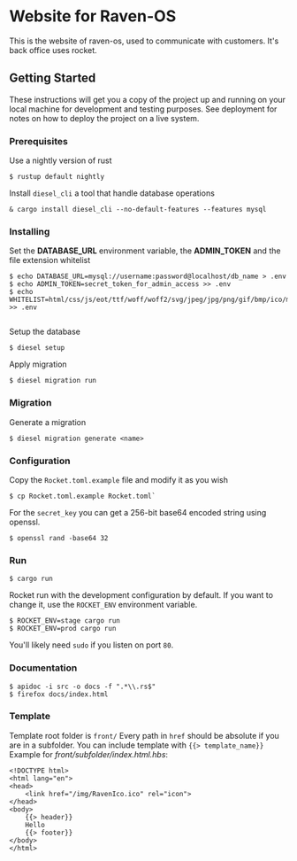 # Website for Raven-OS

This is the website of raven-os, used to communicate with customers.
It's back office uses rocket.

## Getting Started

These instructions will get you a copy of the project up and running on your local machine for development and testing purposes. See deployment for notes on how to deploy the project on a live system.

### Prerequisites

Use a nightly version of rust
```
$ rustup default nightly
```

Install `diesel_cli` a tool that handle database operations
```
& cargo install diesel_cli --no-default-features --features mysql
```

### Installing

Set the **DATABASE_URL** environment variable, the **ADMIN_TOKEN** and
the file extension whitelist

```
$ echo DATABASE_URL=mysql://username:password@localhost/db_name > .env
$ echo ADMIN_TOKEN=secret_token_for_admin_access >> .env
$ echo WHITELIST=html/css/js/eot/ttf/woff/woff2/svg/jpeg/jpg/png/gif/bmp/ico/mp3/mp4/avi/mkv/wmv >> .env


```

Setup the database

```
$ diesel setup
```

Apply migration

```
$ diesel migration run
```

### Migration

Generate a migration

```
$ diesel migration generate <name>
```

### Configuration

Copy the `Rocket.toml.example` file and modify it as you wish

```
$ cp Rocket.toml.example Rocket.toml`
```

For the `secret_key` you can get a 256-bit base64 encoded string using openssl.

```
$ openssl rand -base64 32
```

### Run

```
$ cargo run
```

Rocket run with the development configuration by default.
If you want to change it, use the `ROCKET_ENV` environment variable.

```
$ ROCKET_ENV=stage cargo run
$ ROCKET_ENV=prod cargo run
```

You'll likely need `sudo` if you listen on port `80`.

### Documentation

```
$ apidoc -i src -o docs -f ".*\\.rs$"
$ firefox docs/index.html
```

### Template

Template root folder is `front/`
Every path in `href` should be absolute if you are in a subfolder.
You can include template with `{{> template_name}}`
Example for *front/subfolder/index.html.hbs*:
```
<!DOCTYPE html>
<html lang="en">
<head>
    <link href="/img/RavenIco.ico" rel="icon">
</head>
<body>
    {{> header}}
    Hello
    {{> footer}}
</body>
</html>

```
